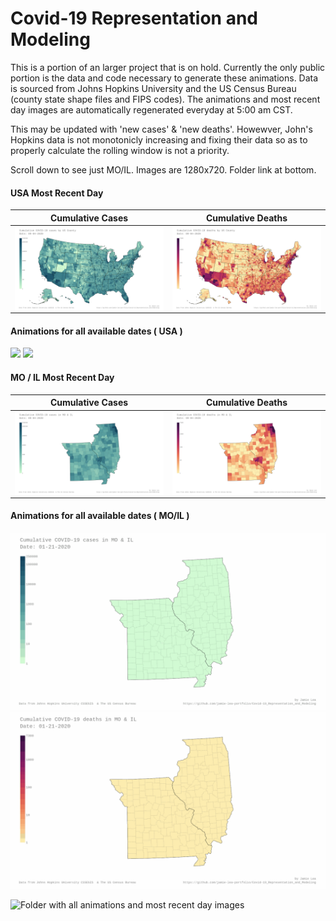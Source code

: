 # Covid-19 Representation and Modeling
This is a portion of an larger project that is on hold.  Currently the only public portion is the data and code necessary to generate these animations.  Data is sourced from Johns Hopkins University and the US Census Bureau (county state shape files and FIPS codes).  The animations and most recent day images are automatically regenerated everyday at 5:00 am CST.

This may be updated with 'new cases' & 'new deaths'.  Howewver, John's Hopkins data is not monotonicly increasing and fixing their data so as to properly calculate the rolling window is not a priority.

Scroll down to see just MO/IL.  Images are 1280x720.  Folder link at bottom.

#### USA Most Recent Day
Cumulative Cases          | Cumulative Deaths
:-------------------------:|:-------------------------:
| <img align="left" src=images/jh-log_cum_cases-USA_most_recent_day.png> | <img align="right" src=images/jh-log_cum_deaths-USA_most_recent_day.png> |

#### Animations for all available dates ( USA )
<img src=images/jh-log_cum_cases-USA_anim.gif>
<img src=images/jh-log_cum_deaths-USA_anim.gif>

#### MO / IL Most Recent Day
Cumulative Cases          | Cumulative Deaths
:-------------------------:|:-------------------------:
| <img align="left" src=images/jh-log_cum_cases-MO_IL_most_recent_day.png> | <img align="right" src=images/jh-log_cum_deaths-MO_IL_most_recent_day.png> |

#### Animations for all available dates ( MO/IL )
<img src=images/jh-log_cum_cases-MO_IL_anim.gif>
<img src=images/jh-log_cum_deaths-MO_IL_anim.gif>

![Folder with all animations and most recent day images](https://github.com/jamie-lea-portfolio/Covid-19_Representation_and_Modeling/tree/master/images)
